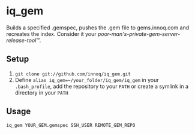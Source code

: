 # iq_gem

Builds a specified .gemspec, pushes the .gem file to gems.innoq.com and recreates the index.
Consider it your *poor-man's-private-gem-server-release-tool™*.

## Setup

1. `git clone git://github.com/innoq/iq_gem.git`
2. Define `alias iq_gem=~/your_folder/iq_gem/iq_gem` in your `.bash_profile`, add the repository to your `PATH` or create a symlink in a directory in your `PATH`

## Usage

```
iq_gem YOUR_GEM.gemspec SSH_USER REMOTE_GEM_REPO
```
